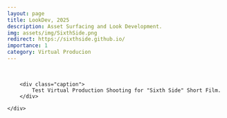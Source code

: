 ```yaml
---
layout: page
title: LookDev, 2025
description: Asset Surfacing and Look Development.
img: assets/img/SixthSide.png
redirect: https://sixthside.github.io/
importance: 1
category: Virtual Producion
---
```

<br>

<div class="row">
    <div class="col-sm mt-3 mt-md-0">
        
        <div class="caption">
            Test Virtual Production Shooting for "Sixth Side" Short Film. 
        </div>
        
    </div>
</div>

